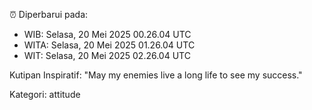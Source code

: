 ⏰ Diperbarui pada:
- WIB: Selasa, 20 Mei 2025 00.26.04 UTC
- WITA: Selasa, 20 Mei 2025 01.26.04 UTC
- WIT: Selasa, 20 Mei 2025 02.26.04 UTC

Kutipan Inspiratif:
"May my enemies live a long life to see my success."


Kategori: attitude

